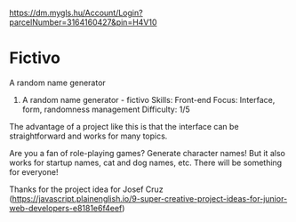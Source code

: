 https://dm.mygls.hu/Account/Login?parcelNumber=3164160427&pin=H4V10

# Fictivo

A random name generator

1. A random name generator - fictivo
   Skills: Front-end
   Focus: Interface, form, randomness management
   Difficulty: 1/5

The advantage of a project like this is that the interface can be straightforward and works for many topics.

Are you a fan of role-playing games? Generate character names! But it also works for startup names, cat and dog names, etc. There will be something for everyone!

Thanks for the project idea for Josef Cruz (https://javascript.plainenglish.io/9-super-creative-project-ideas-for-junior-web-developers-e8181e6f4eef)
